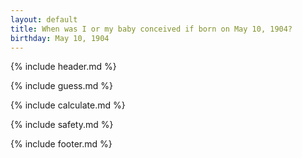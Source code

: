 ```yaml
---
layout: default
title: When was I or my baby conceived if born on May 10, 1904?
birthday: May 10, 1904
---
```


{% include header.md %}

{% include guess.md %}

{% include calculate.md %}

{% include safety.md %}

{% include footer.md %}



